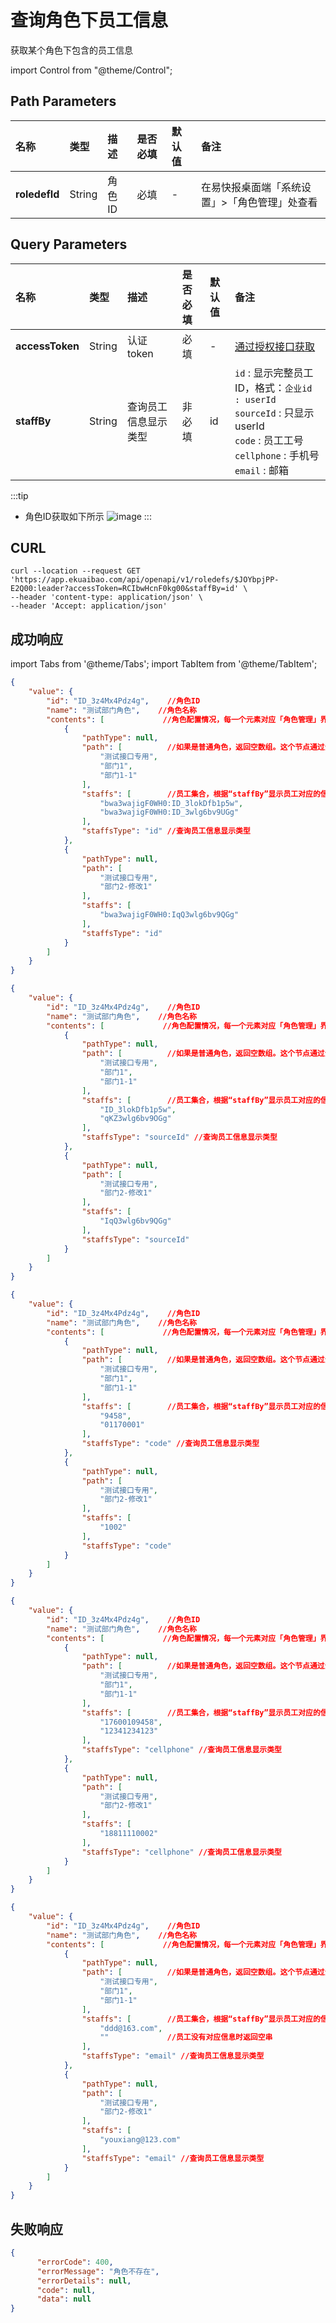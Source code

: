 # 查询角色下员工信息
获取某个角色下包含的员工信息

import Control from "@theme/Control";

<Control
method="GET"
url="/api/openapi/v1/roledefs/$`roledefId`"
/>

## Path Parameters

| 名称 | 类型 | 描述 | 是否必填 | 默认值 | 备注 |
| :--- | :--- | :--- | :--- |:--- | :--- |
| **roledefId** | String | 角色ID | 必填 | - | 在易快报桌面端「系统设置」>「角色管理」处查看 | 

## Query Parameters

| 名称 | 类型 | 描述 | 是否必填 | 默认值 | 备注 |
| :--- | :--- | :--- | :--- |:--- | :--- |
| **accessToken** | String | 认证token	      | 必填   | - | [通过授权接口获取](/docs/open-api/getting-started/auth) |
| **staffBy**     | String | 查询员工信息显示类型 | 非必填 | id | `id` : 显示完整员工ID，格式：`企业id : userId`<br/>`sourceId` : 只显示 userId<br/>`code` : 员工工号<br/>`cellphone` : 手机号<br/>`email` : 邮箱 |

:::tip
- 角色ID获取如下所示
![image](images/角色ID.png)
:::

## CURL
```shell
curl --location --request GET 'https://app.ekuaibao.com/api/openapi/v1/roledefs/$JOYbpjPP-E2Q00:leader?accessToken=RCIbwHcnF0kg00&staffBy=id' \
--header 'content-type: application/json' \
--header 'Accept: application/json'
```

## 成功响应
import Tabs from '@theme/Tabs';
import TabItem from '@theme/TabItem';

<Tabs>
<TabItem value="id" label="id" default>

```json
{
    "value": {
        "id": "ID_3z4Mx4Pdz4g",    //角色ID
        "name": "测试部门角色",    //角色名称
        "contents": [             //角色配置情况，每一个元素对应「角色管理」界面右侧列表的一行
            {
                "pathType": null,
                "path": [          //如果是普通角色，返回空数组。这个节点通过全路径名称来表示一个部门或自定义档案值
                    "测试接口专用",
                    "部门1",
                    "部门1-1"
                ],
                "staffs": [        //员工集合，根据“staffBy”显示员工对应的信息
                    "bwa3wajigF0WH0:ID_3lokDfb1p5w",
                    "bwa3wajigF0WH0:ID_3wlg6bv9UGg"
                ],
                "staffsType": "id" //查询员工信息显示类型
            },
            {
                "pathType": null,
                "path": [
                    "测试接口专用",
                    "部门2-修改1"
                ],
                "staffs": [
                    "bwa3wajigF0WH0:IqQ3wlg6bv9QGg"
                ],
                "staffsType": "id"
            }
        ]
    }
}
```
</TabItem>
<TabItem value="sourceId" label="sourceId">

```json
{
    "value": {
        "id": "ID_3z4Mx4Pdz4g",    //角色ID
        "name": "测试部门角色",    //角色名称
        "contents": [             //角色配置情况，每一个元素对应「角色管理」界面右侧列表的一行
            {
                "pathType": null,
                "path": [          //如果是普通角色，返回空数组。这个节点通过全路径名称来表示一个部门或自定义档案值
                    "测试接口专用",
                    "部门1",
                    "部门1-1"
                ],
                "staffs": [        //员工集合，根据“staffBy”显示员工对应的信息
                    "ID_3lokDfb1p5w",
                    "qKZ3wlg6bv9OGg"
                ],
                "staffsType": "sourceId" //查询员工信息显示类型
            },
            {
                "pathType": null,
                "path": [
                    "测试接口专用",
                    "部门2-修改1"
                ],
                "staffs": [
                    "IqQ3wlg6bv9QGg"
                ],
                "staffsType": "sourceId"
            }
        ]
    }
}
```
</TabItem>
<TabItem value="code" label="code">

```json
{
    "value": {
        "id": "ID_3z4Mx4Pdz4g",    //角色ID
        "name": "测试部门角色",    //角色名称
        "contents": [             //角色配置情况，每一个元素对应「角色管理」界面右侧列表的一行
            {
                "pathType": null,
                "path": [          //如果是普通角色，返回空数组。这个节点通过全路径名称来表示一个部门或自定义档案值
                    "测试接口专用",
                    "部门1",
                    "部门1-1"
                ],
                "staffs": [        //员工集合，根据“staffBy”显示员工对应的信息
                    "9458",
                    "01170001"
                ],
                "staffsType": "code" //查询员工信息显示类型
            },
            {
                "pathType": null,
                "path": [
                    "测试接口专用",
                    "部门2-修改1"
                ],
                "staffs": [
                    "1002"
                ],
                "staffsType": "code"
            }
        ]
    }
}
```
</TabItem>
<TabItem value="cellphone" label="cellphone">

```json
{
    "value": {
        "id": "ID_3z4Mx4Pdz4g",    //角色ID
        "name": "测试部门角色",    //角色名称
        "contents": [             //角色配置情况，每一个元素对应「角色管理」界面右侧列表的一行
            {
                "pathType": null,
                "path": [          //如果是普通角色，返回空数组。这个节点通过全路径名称来表示一个部门或自定义档案值
                    "测试接口专用",
                    "部门1",
                    "部门1-1"
                ],
                "staffs": [        //员工集合，根据“staffBy”显示员工对应的信息
                    "17600109458",
                    "12341234123"
                ],
                "staffsType": "cellphone" //查询员工信息显示类型
            },
            {
                "pathType": null,
                "path": [
                    "测试接口专用",
                    "部门2-修改1"
                ],
                "staffs": [
                    "18811110002"
                ],
                "staffsType": "cellphone" //查询员工信息显示类型
            }
        ]
    }
}
```
</TabItem>
<TabItem value="email" label="email">

```json
{
    "value": {
        "id": "ID_3z4Mx4Pdz4g",    //角色ID
        "name": "测试部门角色",    //角色名称
        "contents": [             //角色配置情况，每一个元素对应「角色管理」界面右侧列表的一行
            {
                "pathType": null,
                "path": [          //如果是普通角色，返回空数组。这个节点通过全路径名称来表示一个部门或自定义档案值
                    "测试接口专用",
                    "部门1",
                    "部门1-1"
                ],
                "staffs": [        //员工集合，根据“staffBy”显示员工对应的信息
                    "ddd@163.com",
                    ""             //员工没有对应信息时返回空串
                ],
                "staffsType": "email" //查询员工信息显示类型
            },
            {
                "pathType": null,
                "path": [
                    "测试接口专用",
                    "部门2-修改1"
                ],
                "staffs": [
                    "youxiang@123.com"
                ],
                "staffsType": "email" //查询员工信息显示类型
            }
        ]
    }
}
```
</TabItem>
</Tabs>

## 失败响应
```json
{
      "errorCode": 400,
      "errorMessage": "角色不存在",
      "errorDetails": null,
      "code": null,
      "data": null
}
```